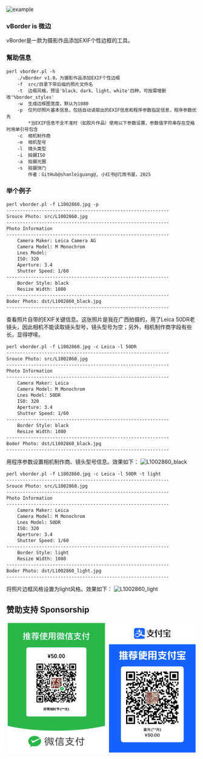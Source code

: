 
![example](https://github.com/user-attachments/assets/fd59c64a-aceb-465e-a4d5-2814040f3378)


### vBorder is 微边

vBorder是一款为摄影作品添加EXIF个性边框的工具。

### 幫助信息
```
perl vborder.pl -h
    ./vBorder v1.0，为摄影作品添加EXIF个性边框
    -f	src/目录下带后缀的照片文件名
    -t	边框风格，预设'black、dark、light、white'四种，可按需增删改'%border_styles'
    -w	生成边框图宽度，默认为1080
    -p	仅列印照片基本信息，包括自动读取出的EXIF信息和程序参数指定信息，程序参数优先
      	*当EXIF信息不全不准时（如胶片作品）使用以下参数设置，参数值字符串存在空格时用单引号包含
    -c	相机制作商
    -m	相机型号
    -l	镜头类型
    -i	拍摄ISO
    -a	拍摄光圈
    -s	拍摄快门
        作者：GitHub@shanleiguang@, 小红书@兀雨书屋，2025
```
### 举个例子
```
perl vborder.pl -f L1002860.jpg -p
------------------------------------------------------------
Srouce Photo: src/L1002860.jpg
------------------------------------------------------------
Photo Information
------------------------------------------------------------
	Camera Maker: Leica Camera AG
	Camera Model: M Monochrom
	Lnes Model:
	ISO: 320
	Aperture: 3.4
	Shutter Speed: 1/60
------------------------------------------------------------
	Border Style: black
	Resize Width: 1080
------------------------------------------------------------
Boder Photo: dst/L1002860_black.jpg
------------------------------------------------------------
```
查看照片自带的EXIF关键信息。这张照片是我在广西拍摄的，用了Leica 50DR老镜头，因此相机不能读取镜头型号，镜头型号为空；另外，相机制作商字段有些长，显得啰嗦。
```
perl vborder.pl -f L1002860.jpg -c Leica -l 50DR
------------------------------------------------------------
Srouce Photo: src/L1002860.jpg
------------------------------------------------------------
Photo Information
------------------------------------------------------------
	Camera Maker: Leica
	Camera Model: M Monochrom
	Lnes Model: 50DR
	ISO: 320
	Aperture: 3.4
	Shutter Speed: 1/60
------------------------------------------------------------
	Border Style: black
	Resize Width: 1080
------------------------------------------------------------
Boder Photo: dst/L1002860_black.jpg
------------------------------------------------------------
```
用程序参数设置相机制作商、镜头型号信息。效果如下：
![L1002860_black](https://github.com/user-attachments/assets/bf388e6d-967e-4a93-a932-8a0611dfc833)

```
perl vborder.pl -f L1002860.jpg -c Leica -l 50DR -t light
------------------------------------------------------------
Srouce Photo: src/L1002860.jpg
------------------------------------------------------------
Photo Information
------------------------------------------------------------
	Camera Maker: Leica
	Camera Model: M Monochrom
	Lnes Model: 50DR
	ISO: 320
	Aperture: 3.4
	Shutter Speed: 1/60
------------------------------------------------------------
	Border Style: light
	Resize Width: 1080
------------------------------------------------------------
Boder Photo: dst/L1002860_light.jpg
------------------------------------------------------------
```
将照片边框风格设置为light风格。效果如下：
![L1002860_light](https://github.com/user-attachments/assets/42371f7b-d421-4361-9aed-e469c55d335f)

## 赞助支持 Sponsorship
![image](https://github.com/shanleiguang/vRain/blob/main/sponsor_new.png)  
